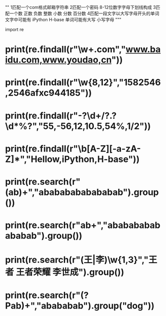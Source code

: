 ""
1匹配一个com格式邮箱字符串
2匹配一个密码 8-12位数字字母下划线构成
3匹配一个数 正数 负数 整数 小数 分数 百分数
4匹配一段文字以大写字母开头的单词  文字中可能有 iPython H-base 单词可能有大写 小写字母
"""

import re
# print(re.findall(r"\w+\.com","www.baidu.com,www.youdao,cn"))
# print(re.findall(r"\w{8,12}","1582546,2546afxc944185"))
# print(re.findall(r"-?\d+/?\.?\d*%?","55,-56,12,10.5,54%,1/2"))
# print(re.findall(r"\b[A-Z][-a-zA-Z]*","Hellow,iPython,H-base"))
# print(re.search(r"(ab)+","abababababababab").group())
# print(re.search(r"ab+","abababababababab").group())
# print(re.search(r"(王|李)\w{1,3}","王者 王者荣耀 李世成").group())
# print(re.search(r"(?P<dog>ab)+","abababab").group("dog"))




